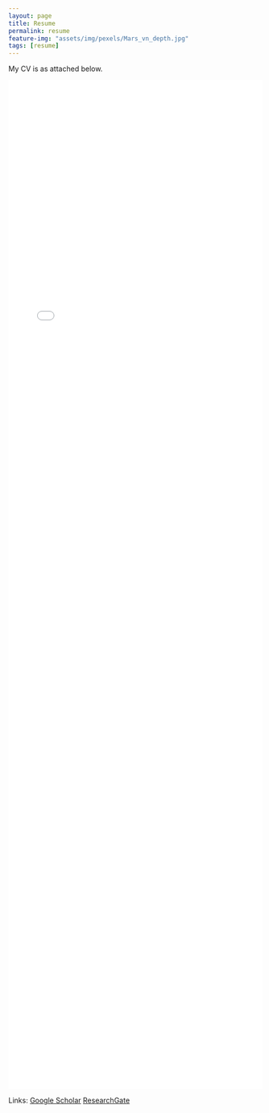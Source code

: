 ```yaml
---
layout: page
title: Resume
permalink: resume
feature-img: "assets/img/pexels/Mars_vn_depth.jpg"
tags: [resume]
---
```


My CV is as attached below.
 
<center><embed src="assets/pdf/cv.pdf" width="100%" height="2000"></center>



Links: [Google Scholar](https://scholar.google.com/citations?user=a3OHfGUAAAAJ&hl=en)    [ResearchGate](https://www.researchgate.net/profile/Xuezhi_Cang)
